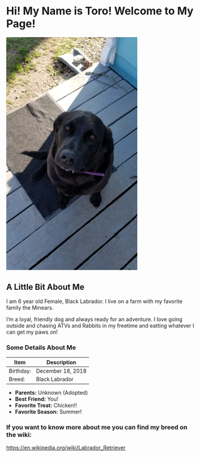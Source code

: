 # Hi! My Name is Toro! Welcome to My Page!
<img src="https://github.com/LL2323/Markdown/blob/main/20210328_172249.jpg" width="350">

## A Little Bit About Me

I am 6 year old Female, Black Labrador. I live on a farm with my favorite family the Minears. 

I’m a loyal, friendly dog and always ready for an adventure. I love going outside and chasing ATVs and Rabbits in my freetime and eatting whatever I can get my paws on!

### Some Details About Me

| Item | Description |
| ----------- | ----------- |
| Birthday: | December 18, 2018 |
| Breed: | Black Labrador |

 - **Parents:** Unknown (Adopted)
 - **Best Friend:** You!
 - **Favorite Treat:** Chicken!!
 - **Favorite Season:** Summer!

### If you want to know more about me you can find my breed on the wiki:
https://en.wikipedia.org/wiki/Labrador_Retriever
